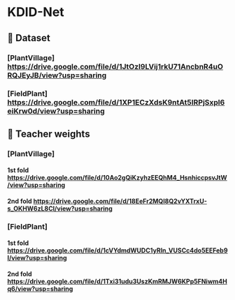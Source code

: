 # KDID-Net


## 📁 Dataset

### [PlantVillage]  https://drive.google.com/file/d/1JtOzI9LVij1rkU71AncbnR4uORQJEyJB/view?usp=sharing
### [FieldPlant]    https://drive.google.com/file/d/1XP1ECzXdsK9ntAt5IRPjSxpl6eiKrw0d/view?usp=sharing


## 📌 Teacher weights

### [PlantVillage]
#### 1st fold  https://drive.google.com/file/d/10Ao2gQiKzyhzEEQhM4_HsnhiccpsvJtW/view?usp=sharing
#### 2nd fold  https://drive.google.com/file/d/18EeFr2MQI8Q2vYXTrxU-s_OKHW6zL8Cl/view?usp=sharing

### [FieldPlant]
#### 1st fold  https://drive.google.com/file/d/1cVYdmdWUDC1yRIn_VUSCc4do5EEFeb9I/view?usp=sharing
#### 2nd fold  https://drive.google.com/file/d/1Txi31udu3UszKmRMJW6KPp5FNiwm4Hq6/view?usp=sharing
